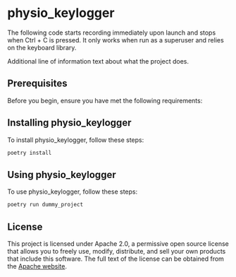 # physio_keylogger

The following code starts recording immediately upon launch and stops when Ctrl + C is pressed. It only works when run as a superuser and relies on the keyboard library.

Additional line of information text about what the project does.

## Prerequisites

Before you begin, ensure you have met the following requirements:

## Installing physio_keylogger

To install physio_keylogger, follow these steps:

```bash
poetry install
```

## Using physio_keylogger

To use physio_keylogger, follow these steps:

```bash
poetry run dummy_project
```

## License

This project is licensed under Apache 2.0, a permissive open source license that
allows you to freely use, modify, distribute, and sell your own
products that include this software. The full text of the license can be
obtained from the [Apache website](https://www.apache.org/licenses/LICENSE-2.0).
